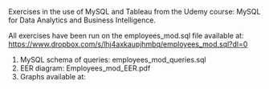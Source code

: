 Exercises in the use of MySQL and Tableau from the Udemy course:
MySQL for Data Analytics and Business Intelligence.

All exercises have been run on the employees_mod.sql file available at:
https://www.dropbox.com/s/lhj4axkaupjhmbq/employees_mod.sql?dl=0

1. MySQL schema of queries: employees_mod_queries.sql
2. EER diagram: Employees_mod_EER.pdf
2. Graphs available at: 
